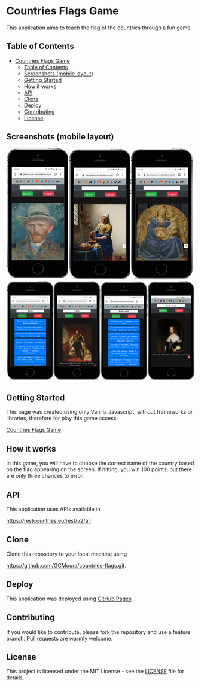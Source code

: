 # Countries Flags Game
This application aims to teach the flag of the countries through a fun game.  

## Table of Contents
- [Countries Flags Game](#countries-flags-game)
  - [Table of Contents](#table-of-contents)
  - [Screenshots (mobile layout)](#screenshots-mobile-layout)
  - [Getting Started](#getting-started)
  - [How it works](#how-it-works)
  - [API](#api)
  - [Clone](#clone)
  - [Deploy](#deploy)
  - [Contributing](#contributing)
  - [License](#license)

## Screenshots (mobile layout)
![Screenshot-1](https://raw.githubusercontent.com/GCMoura/Rijksmuseum/master/screenshots/screenshot-1.png)
![Screenshot-2](https://raw.githubusercontent.com/GCMoura/Rijksmuseum/master/screenshots/screenshot-2.png)

## Getting Started
This page was created using only Vanilla Javascript, without frameworks or libraries, therefore for play this game access:

[Countries Flags Game](https://gcmoura.github.io/countries-flags/)

## How it works

In this game, you will have to choose the correct name of the country based on the flag appearing on the screen. If hitting, you win 100 points, but there are only three chances to error.


## API
This application uses APIs available in 

https://restcountries.eu/rest/v2/all

## Clone
Clone this repository to your local machine using

https://github.com/GCMoura/countries-flags.git.

## Deploy
This application was deployed using [GitHub Pages](https://pages.github.com/).

## Contributing
If you would like to contribute, please fork the repository and use a feature branch. Pull requests are warmly welcome.

## License
This project is licensed under the MIT License - see the [LICENSE](LICENSE.md) file for details.
 
